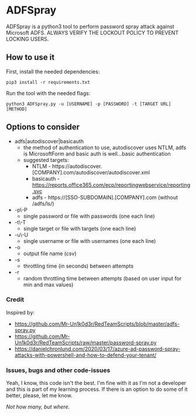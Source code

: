 
# ADFSpray

ADFSpray is a python3 tool to perform password spray attack against Microsoft ADFS.
ALWAYS VERIFY THE LOCKOUT POLICY TO PREVENT LOCKING USERS.


## How to use it
First, install the needed dependencies:
```
pip3 install -r requirements.txt
```
Run the tool with the needed flags:
```
python3 ADFSpray.py -u [USERNAME] -p [PASSWORD] -t [TARGET URL] [METHOD]
```

## Options to consider
* adfs|autodiscover|basicauth
  * the method of authentication to use, autodiscover uses NTLM, adfs is MicrosoftForm and basic auth is well...basic authentication
  * suggested targets:
    * NTLM - https://autodiscover.[COMPANY].com/autodiscover/autodiscover.xml
	* basicauth - https://reports.office365.com/ecp/reportingwebservice/reporting.svc
	* adfs - https://[SSO-SUBDOMAIN].[COMPANY].com (without /adfs/ls/)
* -p\\-P
  * single password or file with passwords (one each line)
* -t\\-T
  * single target or file with targets (one each line)
* -u\\-U
  * single username or file with usernames (one each line)  
* -o
  * output file name (csv)
* -s
  * throttling time (in seconds) between attempts
* -r
  * random throttling time between attempts (based on user input for min and max values)

### Credit
Inspired by:
  * https://github.com/Mr-Un1k0d3r/RedTeamScripts/blob/master/adfs-spray.py
  * https://github.com/Mr-Un1k0d3r/RedTeamScripts/raw/master/password-spray.py
  * https://danielchronlund.com/2020/03/17/azure-ad-password-spray-attacks-with-powershell-and-how-to-defend-your-tenant/

### Issues, bugs and other code-issues
Yeah, I know, this code isn't the best. I'm fine with it as I'm not a developer and this is part of my learning process.
If there is an option to do some of it better, please, let me know.

_Not how many, but where._
